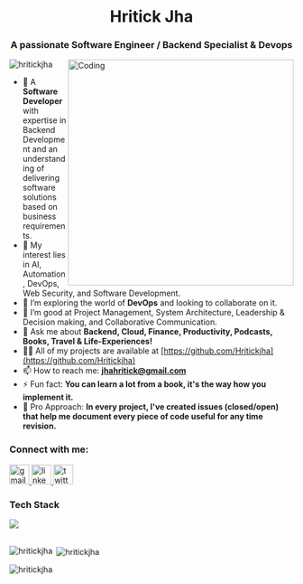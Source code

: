 <h1 align="center">Hritick Jha</h1>
<h3 align="center">A passionate Software Engineer / Backend Specialist & Devops </h3>
<img align="right" alt="Coding" width="400" src="https://media1.giphy.com/media/qgQUggAC3Pfv687qPC/giphy.gif?cid=790b76118df290e2b23901b41121cac94b9b4e8db24db04b&rid=giphy.gif&ct=g">
<p align="left"> <img src="https://komarev.com/ghpvc/?username=hritickjha&label=Profile%20views&color=0e75b6&style=flat" alt="hritickjha" /> </p>

- 🔭 A **Software Developer** with expertise in Backend Development and an understanding of delivering software solutions based on business requirements.
- 🌱 My interest lies in AI, Automation, DevOps, Web Security, and Software Development.
- 👯 I’m exploring the world of **DevOps** and looking to collaborate on it.
- 🤝 I’m good at Project Management, System Architecture, Leadership & Decision making, and Collaborative Communication.
- 💬 Ask me about **Backend, Cloud, Finance, Productivity, Podcasts, Books, Travel & Life-Experiences!**
- 👨‍💻 All of my projects are available at [https://github.com/Hritickjha](https://github.com/Hritickjha)
- 📫 How to reach me: **jhahritick@gmail.com**
- ⚡ Fun fact: **You can learn a lot from a book, it's the way how you implement it.**
- 🍄 Pro Approach: **In every project, I've created issues (closed/open) that help me document every piece of code useful for any time revision.**

<h3 align="left">Connect with me:</h3>
<div align="left">
  <a href="mailto:jhahritick@gmail.com" target="_blank">
  <img src="https://img.shields.io/static/v1?message=jhahritick@gmail.com&logo=gmail&label=&color=D14836&logoColor=white&labelColor=&style=for-the-badge" height="35" alt="gmail logo" />
</a>
<a href="https://www.linkedin.com/in/hritickjha/" target="_blank">
  <img src="https://img.shields.io/static/v1?message=LinkedIn&logo=linkedin&label=&color=0077B5&logoColor=white&labelColor=&style=for-the-badge" height="35" alt="linkedin logo" />
</a>
<a href="https://twitter.com/JhaHritick" target="_blank">
  <img src="https://img.shields.io/static/v1?message=Twitter&logo=twitter&label=&color=1DA1F2&logoColor=white&labelColor=&style=for-the-badge" height="35" alt="twitter logo" />
</a>

### Tech Stack 
<a href="https://skillicons.dev" align="center">
    <img align="center" src="https://skillicons.dev/icons?i=typescript,c,cpp,py,java,html,css,bootstrap,tailwind,js,react,nextjs,nodejs,express,mysql,postgres,mongodb,git,github,firebase,appwrite,ps,figma,discord,vite,linux,docker,redux,solidity" />
</a>
</div>
<br clear="both">
<p><img align="left" src="https://github-readme-stats.vercel.app/api/top-langs?username=hritickjha&show_icons=true&locale=en&layout=compact" alt="hritickjha" /></p>
<p>&nbsp;<img align="center" src="https://github-readme-stats.vercel.app/api?username=hritickjha&show_icons=true&locale=en" alt="hritickjha" /></p>
<p><img align="center" src="https://github-readme-streak-stats.herokuapp.com/?user=hritickjha&" alt="hritickjha" /></p>

